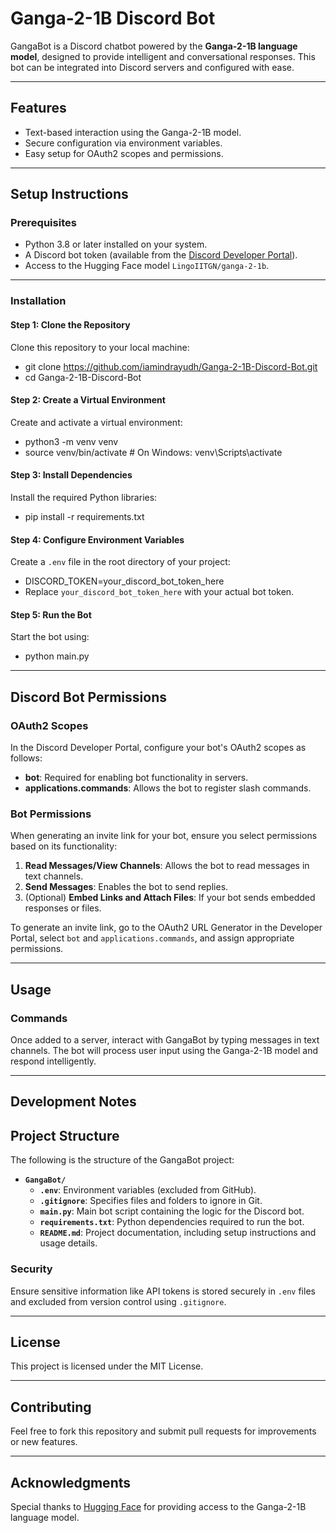 # **Ganga-2-1B Discord Bot**

GangaBot is a Discord chatbot powered by the **Ganga-2-1B language model**, designed to provide intelligent and conversational responses. This bot can be integrated into Discord servers and configured with ease.

---

## **Features**
- Text-based interaction using the Ganga-2-1B model.
- Secure configuration via environment variables.
- Easy setup for OAuth2 scopes and permissions.

---

## **Setup Instructions**

### **Prerequisites**
- Python 3.8 or later installed on your system.
- A Discord bot token (available from the [Discord Developer Portal](https://discord.com/developers/applications)).
- Access to the Hugging Face model `LingoIITGN/ganga-2-1b`.

---

### **Installation**

#### **Step 1: Clone the Repository**
Clone this repository to your local machine:
- git clone https://github.com/iamindrayudh/Ganga-2-1B-Discord-Bot.git
- cd Ganga-2-1B-Discord-Bot

#### **Step 2: Create a Virtual Environment**
Create and activate a virtual environment:
- python3 -m venv venv
- source venv/bin/activate # On Windows: venv\Scripts\activate

#### **Step 3: Install Dependencies**
Install the required Python libraries:
- pip install -r requirements.txt

#### **Step 4: Configure Environment Variables**
Create a `.env` file in the root directory of your project:
- DISCORD_TOKEN=your_discord_bot_token_here
- Replace `your_discord_bot_token_here` with your actual bot token.

#### **Step 5: Run the Bot**
Start the bot using:
- python main.py

---

## **Discord Bot Permissions**

### **OAuth2 Scopes**
In the Discord Developer Portal, configure your bot's OAuth2 scopes as follows:
- **bot**: Required for enabling bot functionality in servers.
- **applications.commands**: Allows the bot to register slash commands.

### **Bot Permissions**
When generating an invite link for your bot, ensure you select permissions based on its functionality:
1. **Read Messages/View Channels**: Allows the bot to read messages in text channels.
2. **Send Messages**: Enables the bot to send replies.
3. (Optional) **Embed Links and Attach Files**: If your bot sends embedded responses or files.

To generate an invite link, go to the OAuth2 URL Generator in the Developer Portal, select `bot` and `applications.commands`, and assign appropriate permissions.

---

## **Usage**

### **Commands**
Once added to a server, interact with GangaBot by typing messages in text channels. The bot will process user input using the Ganga-2-1B model and respond intelligently.

---

## **Development Notes**

## **Project Structure**

The following is the structure of the GangaBot project:

- **`GangaBot/`**  
  - **`.env`**: Environment variables (excluded from GitHub).  
  - **`.gitignore`**: Specifies files and folders to ignore in Git.  
  - **`main.py`**: Main bot script containing the logic for the Discord bot.  
  - **`requirements.txt`**: Python dependencies required to run the bot.  
  - **`README.md`**: Project documentation, including setup instructions and usage details.  

### **Security**
Ensure sensitive information like API tokens is stored securely in `.env` files and excluded from version control using `.gitignore`.

---

## **License**
This project is licensed under the MIT License.

---

## **Contributing**
Feel free to fork this repository and submit pull requests for improvements or new features.

---

## **Acknowledgments**
Special thanks to [Hugging Face](https://huggingface.co/) for providing access to the Ganga-2-1B language model.
